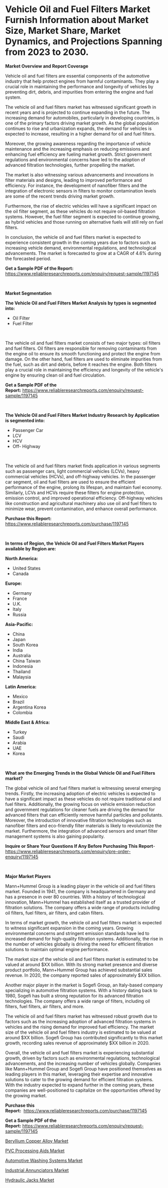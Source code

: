 <p><h1>Vehicle Oil and Fuel Filters Market Furnish Information about Market Size, Market Share, Market Dynamics, and Projections Spanning from 2023 to 2030.</h1></p><p><strong>Market Overview and Report Coverage</strong></p>
<p><p>Vehicle oil and fuel filters are essential components of the automotive industry that help protect engines from harmful contaminants. They play a crucial role in maintaining the performance and longevity of vehicles by preventing dirt, debris, and impurities from entering the engine and fuel system.</p><p>The vehicle oil and fuel filters market has witnessed significant growth in recent years and is projected to continue expanding in the future. The increasing demand for automobiles, particularly in developing countries, is one of the primary factors driving market growth. As the global population continues to rise and urbanization expands, the demand for vehicles is expected to increase, resulting in a higher demand for oil and fuel filters.</p><p>Moreover, the growing awareness regarding the importance of vehicle maintenance and the increasing emphasis on reducing emissions and enhancing fuel efficiency are fueling market growth. Strict government regulations and environmental concerns have led to the adoption of advanced filtration technologies, further propelling the market.</p><p>The market is also witnessing various advancements and innovations in filter materials and designs, leading to improved performance and efficiency. For instance, the development of nanofiber filters and the integration of electronic sensors in filters to monitor contamination levels are some of the recent trends driving market growth.</p><p>Furthermore, the rise of electric vehicles will have a significant impact on the oil filter segment, as these vehicles do not require oil-based filtration systems. However, the fuel filter segment is expected to continue growing, as hybrid vehicles and those running on alternative fuels will still rely on fuel filters.</p><p>In conclusion, the vehicle oil and fuel filters market is expected to experience consistent growth in the coming years due to factors such as increasing vehicle demand, environmental regulations, and technological advancements. The market is forecasted to grow at a CAGR of 4.6% during the forecasted period.</p></p>
<p><strong>Get a Sample PDF of the Report:</strong> <a href="https://www.reliableresearchreports.com/enquiry/request-sample/1197145">https://www.reliableresearchreports.com/enquiry/request-sample/1197145</a></p>
<p>&nbsp;</p>
<p><strong>Market Segmentation</strong></p>
<p><strong>The Vehicle Oil and Fuel Filters Market Analysis by types is segmented into:</strong></p>
<p><ul><li>Oil Filter</li><li>Fuel Filter</li></ul></p>
<p>&nbsp;</p>
<p><p>The vehicle oil and fuel filters market consists of two major types: oil filters and fuel filters. Oil filters are responsible for removing contaminants from the engine oil to ensure its smooth functioning and protect the engine from damage. On the other hand, fuel filters are used to eliminate impurities from the fuel, such as dirt and debris, before it reaches the engine. Both filters play a crucial role in maintaining the efficiency and longevity of the vehicle's engine by ensuring clean oil and fuel circulation.</p></p>
<p><strong>Get a Sample PDF of the Report:</strong>&nbsp;<a href="https://www.reliableresearchreports.com/enquiry/request-sample/1197145">https://www.reliableresearchreports.com/enquiry/request-sample/1197145</a></p>
<p>&nbsp;</p>
<p><strong>The Vehicle Oil and Fuel Filters Market Industry Research by Application is segmented into:</strong></p>
<p><ul><li>Passenger Car</li><li>LCV</li><li>HCV</li><li>Off- Highway</li></ul></p>
<p>&nbsp;</p>
<p><p>The vehicle oil and fuel filters market finds application in various segments such as passenger cars, light commercial vehicles (LCVs), heavy commercial vehicles (HCVs), and off-highway vehicles. In the passenger car segment, oil and fuel filters are used to ensure the efficient performance of the engine, prolong its lifespan, and maintain fuel economy. Similarly, LCVs and HCVs require these filters for engine protection, emission control, and improved operational efficiency. Off-highway vehicles like construction and agricultural machinery also use oil and fuel filters to minimize wear, prevent contamination, and enhance overall performance.</p></p>
<p><strong>Purchase this Report:</strong>&nbsp; <a href="https://www.reliableresearchreports.com/purchase/1197145">https://www.reliableresearchreports.com/purchase/1197145</a></p>
<p>&nbsp;</p>
<p><strong>In terms of Region, the Vehicle Oil and Fuel Filters Market Players available by Region are:</strong></p>
<p>
    <p> <strong> North America: </strong>
        <ul>
            <li>United States</li>
            <li>Canada</li>
        </ul>
        </p> 
    <p> <strong> Europe: </strong>
        <ul>
            <li>Germany</li>
            <li>France</li>
            <li>U.K.</li>
            <li>Italy</li>
            <li>Russia</li>
        </ul>
        </p> 
    <p> <strong> Asia-Pacific: </strong>
        <ul>
            <li>China</li>
            <li>Japan</li>
            <li>South Korea</li>
            <li>India</li>
            <li>Australia</li>
            <li>China Taiwan</li>
            <li>Indonesia</li>
            <li>Thailand</li>
            <li>Malaysia</li>
        </ul>
        </p> 
    <p> <strong> Latin America: </strong>
        <ul>
            <li>Mexico</li>
            <li>Brazil</li>
            <li>Argentina Korea</li>
            <li>Colombia</li>
        </ul>
        </p> 
    <p> <strong> Middle East & Africa: </strong>
        <ul>
            <li>Turkey</li>
            <li>Saudi</li>
            <li>Arabia</li>
            <li>UAE</li>
            <li>Korea</li>
        </ul>
    </p>
    </p>
<p>&nbsp;</p>
<p><strong>What are the Emerging Trends in the Global Vehicle Oil and Fuel Filters market?</strong></p>
<p><p>The global vehicle oil and fuel filters market is witnessing several emerging trends. Firstly, the increasing adoption of electric vehicles is expected to have a significant impact as these vehicles do not require traditional oil and fuel filters. Additionally, the growing focus on vehicle emission reduction and government regulations for cleaner fuels are driving the demand for advanced filters that can efficiently remove harmful particles and pollutants. Moreover, the introduction of innovative filtration technologies such as nanofiber filters and eco-friendly filter materials is likely to revolutionize the market. Furthermore, the integration of advanced sensors and smart filter management systems is also gaining popularity.</p></p>
<p><strong>Inquire or Share Your Questions If Any Before Purchasing This Report</strong>- <a href="https://www.reliableresearchreports.com/enquiry/pre-order-enquiry/1197145">https://www.reliableresearchreports.com/enquiry/pre-order-enquiry/1197145</a></p>
<p>&nbsp;</p>
<p><strong>Major Market Players</strong></p>
<p><p>Mann+Hummel Group is a leading player in the vehicle oil and fuel filters market. Founded in 1941, the company is headquartered in Germany and has a presence in over 80 countries. With a history of technological innovation, Mann+Hummel has established itself as a trusted provider of filtration solutions. The company offers a wide range of products including oil filters, fuel filters, air filters, and cabin filters.</p><p>In terms of market growth, the vehicle oil and fuel filters market is expected to witness significant expansion in the coming years. Growing environmental concerns and stringent emission standards have led to increased demand for high-quality filtration systems. Additionally, the rise in the number of vehicles globally is driving the need for efficient filtration solutions to maintain optimal engine performance.</p><p>The market size of the vehicle oil and fuel filters market is estimated to be valued at around $XX billion. With its strong market presence and diverse product portfolio, Mann+Hummel Group has achieved substantial sales revenue. In 2020, the company reported sales of approximately $XX billion.</p><p>Another major player in the market is Sogefi Group, an Italy-based company specializing in automotive filtration systems. With a history dating back to 1980, Sogefi has built a strong reputation for its advanced filtration technologies. The company offers a wide range of filters, including oil filters, fuel filters, air filters, and more.</p><p>The vehicle oil and fuel filters market has witnessed robust growth due to factors such as the increasing adoption of advanced filtration systems in vehicles and the rising demand for improved fuel efficiency. The market size of the vehicle oil and fuel filters industry is estimated to be valued at around $XX billion. Sogefi Group has contributed significantly to this market growth, recording sales revenue of approximately $XX billion in 2020.</p><p>Overall, the vehicle oil and fuel filters market is experiencing substantial growth, driven by factors such as environmental regulations, technological advancements, and the increasing number of vehicles globally. Companies like Mann+Hummel Group and Sogefi Group have positioned themselves as leading players in this market, leveraging their expertise and innovative solutions to cater to the growing demand for efficient filtration systems. With the industry expected to expand further in the coming years, these companies are well-positioned to capitalize on the opportunities offered by the growing market.</p></p>
<p><strong>Purchase this Report:</strong>&nbsp;&nbsp;<a href="https://www.reliableresearchreports.com/purchase/1197145">https://www.reliableresearchreports.com/purchase/1197145</a></p>
<p></p>
<p><strong>Get a Sample PDF of the Report:</strong>&nbsp;<a href="https://www.reliableresearchreports.com/enquiry/request-sample/1197145">https://www.reliableresearchreports.com/enquiry/request-sample/1197145</a></p>
<p><p><a href="https://www.linkedin.com/pulse/beryllium-copper-alloy-market-challenges-opportunities-growth-8i71c/">Beryllium Copper Alloy Market</a></p><p><a href="https://www.linkedin.com/pulse/pvc-processing-aids-market-research-report-provides-thorough-bdncc/">PVC Processing Aids Market</a></p><p><a href="https://github.com/ChiragRp1/Market-Research-Report-List-1/blob/main/automotive-washing-systems-market.md">Automotive Washing Systems Market</a></p><p><a href="https://medium.com/@santosh.reportprime/industrial-annunciators-market-competitive-analysis-market-trends-and-forecast-to-2030-698a753792da">Industrial Annunciators Market</a></p><p><a href="https://medium.com/@kevinbarnes75/hydraulic-jacks-market-competitive-analysis-market-trends-and-forecast-to-2030-cde41443283d">Hydraulic Jacks Market</a></p></p>